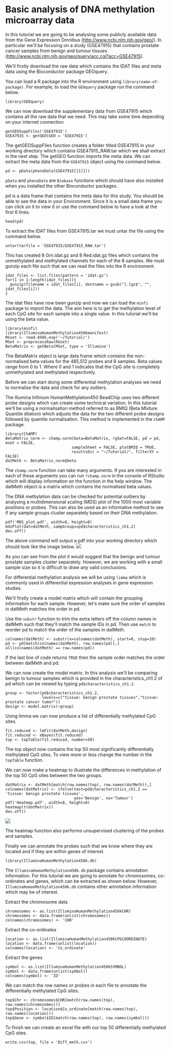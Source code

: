 # Basic analysis of DNA methylation microarray data
In this tutorial we are going to be analysing some publicly available data from the Gene Expression Omnibus (http://www.ncbi.nlm.nih.gov/geo/). In particular we'll be focusing on a study (GSE47915) that contains prostate cancer samples from benign and tumour tissues (http://www.ncbi.nlm.nih.gov/geo/query/acc.cgi?acc=GSE47915). 

We'll firstly download the raw data which contains the IDAT files and meta data using the Bioconductor package GEOquery.

You can load a R package into the R environment using ```library(name-of-package)```. For example, to load the ```GEOquery``` package run the command below.
```
library(GEOquery)
```
We can now download the supplementary data from GSE47915 which contains all the raw data that we need. This may take some time depending on your internet connection
```
getGEOSuppFiles('GSE47915')
GSE47915 <- getGEO(GEO = 'GSE47915')
``` 

The getGEOSuppFiles function creates a folder titled GSE47915 in your working directory which contains GSE47915_RAW.tar which we shall extract in the next step. The getGEO function imports the meta data. We can extract the meta data from the ```GSE47915``` object using the command below.
```
pd <- pData(phenoData(GSE47915[[1]]))
```
```pData``` and ```phenoData``` are ```Biobase``` functions which should have also installed when you installed the other Bioconductor packages.


pd is a data frame that contains the meta data for this study. You should be able to see the data in your Environment. Since it is a small data frame you can click on it to view it or use the command below to have a look at the first 6 lines.
```
head(pd)
```
To extract the IDAT files from GSE47915.tar we must untar the file using the command below.
```
untar(tarfile = 'GSE47915/GSE47915_RAW.tar')
```
This has created 8 Grn.idat.gz and 8 Red.idat.gz files which contains the unmethylated and methylated channels for each of the 8 samples. We must gunzip each file such that we can read the files into the R environment.
```
idat_files <- list.files(pattern = 'idat.gz')
for(i in 1:length(idat_files)){
  gunzip(filename = idat_files[i], destname = gsub("[.]gz$", "", idat_files[i]))
}
```
The idat files have now been gunzip and now we can load the ```minfi``` package to import the data. The aim here is to get the methylation level of each CpG site for each sample into a single value. In this tutorial we'll be using the beta value.
```
library(minfi)
library(IlluminaHumanMethylation450kmanifest)
RGset <- read.450k.exp('~/Tutorial/')
MSet <- preprocessRaw(RGset)
BetaMatrix <- getBeta(MSet, type = 'Illumina')
```
The BetaMatrix object is large data frame which contains the non-normalised beta values for the 485,512 probes and 8 samples. Beta values range from 0 to 1. Where 0 and 1 indicates that the CpG site is completely unmethylated and methylated respectively.

Before we can start doing some differential methylation analyses we need to normalise the data and check for any outliers.

The Illumina Infinium HumanMethylation450 BeadChip uses two different probe designs which can create some technical variation. In this tutorial we'll be using a normalisation method referred to as BMIQ (Beta MIxture Quantile dilation) which adjusts the data for the two different probe designs followed by quantile normalisation. This method is implemented in the ```ChAMP``` package.
```
library(ChAMP)
BetaMatrix_norm <- champ.norm(beta=BetaMatrix, rgSet=FALSE, pd = pd, mset = FALSE,
                             sampleSheet = FALSE, plotBMIQ = TRUE, 
                             resultsDir = "~/Tutorial/", filterXY = FALSE)
datMeth <- BetaMatrix_norm$beta
```

The ```champ.norm``` function can take many arguments. If you are interested in each of these arguments you can run ```?champ.norm``` in the console of RStudio which will display information on the function in the help window. The datMeth object is a matrix which contains the normalised beta values.

The DNA methylation data can be checked for potential outliers by analysing a multidimensional scaling (MDS) plot of the 1000 most variable positions or probes. This can also be used as an informative method to see if any sample groups cluster separately based on their DNA methylation. 
```
pdf('MDS_plot.pdf', width=8, height=8)
mdsPlot(dat=datMeth, sampGroups=pd$characteristics_ch1.2)
dev.off()
```
The above command will output a pdf into your working directory which should look like the image below.
![](https://cloud.githubusercontent.com/assets/10754973/13515017/ce3e681e-e1fd-11e5-9e57-b6d8604e3d95.png)

As you can see from the plot it would suggest that the benign and tumour prostate samples cluster separately. However, we are working with a small sample size so it is difficult to draw any valid conclusions.

For differential methylation analysis we will be using ```limma``` which is commonly used in differential expression analyses in gene expression studies. 

We'll firstly create a model matrix which will contain the grouping information for each sample. However, let's make sure the order of samples in datMeth matches the order in pd.

Use the ```substr``` function to trim the extra letters off the column names in datMeth such that they'll match the sample IDs in pd. Then use ```match``` to reorder pd to match the order of the samples in datMeth.
```
colnames(datMeth) <- substr(x=colnames(datMeth), start=0, stop=10)
pd <- pd[match(colnames(datMeth), row.names(pd)),]
all(colnames(datMeth) == row.names(pd))
```
If the last line of code returns ```TRUE``` then  the sample order matches the order between datMeth and pd.

We can now create the model matrix. In this analysis we'll be comparing benign to tumour samples which is provided in the characteristics_ch1.2 of pd which can be viewed by typing ```pd$characteristics_ch1.2```.
```
group <- factor(pd$characteristics_ch1.2,
                levels=c("tissue: benign prostate tissues","tissue: prostate cancer tumor"))
design <- model.matrix(~group)
```
Using limma we can now produce a list of differentially methylated CpG sites.
```
fit.reduced <- lmFit(datMeth,design)
fit.reduced <- eBayes(fit.reduced)
top <- topTable(fit.reduced, number=50)
```
The top object now contains the top 50 most significantly differentially methylated CpG sites. To view more or less change the number in the ```topTable``` function.

We can now make a heatmap to illustrate the differences in methylation of the top 50 CpG sites between the two groups. 
```
datMatrix <- datMeth[match(row.names(top), row.names(datMeth)),]
colnames(datMatrix) <- ifelse(test=pd$characteristics_ch1.2 == 'tissue: benign prostate tissues', 
                              yes='Benign', no='Tumour')
pdf('Heatmap.pdf', width=8, height=8)
heatmap(t(datMatrix))
dev.off()
```
![](https://cloud.githubusercontent.com/assets/10754973/13515613/d3b14d16-e202-11e5-835a-4e8a6aeba0d7.png)

The heatmap function also performs unsupervised clustering of the probes and samples.

Finally we can annotate the probes such that we know where they are located and if they are within genes of interest.
```
library(IlluminaHumanMethylation450k.db)
```
The ```IlluminaHumanMethylation450k.db``` package contains annotation information. For this tutorial we are going to annotate for chromosomes, co-ordinates and genes, which can be extracted as shown below. However, ```IlluminaHumanMethylation450k.db``` contains other annotation information which may be of interest. 

Extract the chromosome data
```
chromosomes <- as.list(IlluminaHumanMethylation450kCHR)
chromosomes <- data.frame(unlist(chromosomes))
colnames(chromosomes) <- 'CHR'
```
Extract the co-ordinates 
```
location <- as.list(IlluminaHumanMethylation450kCPGCOORDINATE)
location <- data.frame(unlist(location))
colnames(location) <- 'Co_ordinate'
```
Extract the genes
```
symbol <- as.list(IlluminaHumanMethylation450kSYMBOL)
symbol <- data.frame(unlist(symbol))
colnames(symbol) <- 'ID'
```
We can match the row names or probes in each file to annotate the differentially methylated CpG sites.
```
top$Chr <- chromosomes$CHR[match(row.names(top), row.names(chromosomes))]
top$Position <- location$Co_ordinate[match(row.names(top), row.names(location))]
top$Gene <- symbol$ID[match(row.names(top), row.names(symbol))]
```
To finish we can create an excel file with our top 50 differentially methylated CpG sites.
```
write.csv(top, file = 'Diff_meth.csv')
```
